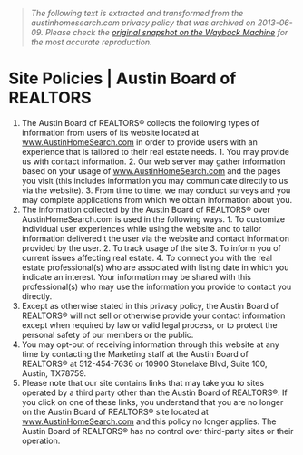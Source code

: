 > *The following text is extracted and transformed from the austinhomesearch.com privacy policy that was archived on 2013-06-09. Please check the [original snapshot on the Wayback Machine](https://web.archive.org/web/20130609223353id_/http%3A//www.austinhomesearch.com/pages/site-policies) for the most accurate reproduction.*

# Site Policies | Austin Board of REALTORS

  1. The Austin Board of REALTORS® collects the following types of information from users of its website located at www.AustinHomeSearch.com in order to provide users with an experience that is tailored to their real estate needs. 
    1. You may provide us with contact information. 
    2. Our web server may gather information based on your usage of www.AustinHomeSearch.com and the pages you visit (this includes information you may communicate directly to us via the website). 
    3. From time to time, we may conduct surveys and you may complete applications from which we obtain information about you. 
  2. The information collected by the Austin Board of REALTORS® over AustinHomeSearch.com is used in the following ways. 
    1. To customize individual user experiences while using the website and to tailor information delivered t the user via the website and contact information provided by the user. 
    2. To track usage of the site 
    3. To inform you of current issues affecting real estate. 
    4. To connect you with the real estate professional(s) who are associated with listing date in which you indicate an interest. Your information may be shared with this professional(s) who may use the information you provide to contact you directly. 
  3. Except as otherwise stated in this privacy policy, the Austin Board of REALTORS® will not sell or otherwise provide your contact information except when required by law or valid legal process, or to protect the personal safety of our members or the public. 
  4. You may opt-out of receiving information through this website at any time by contacting the Marketing staff at the Austin Board of REALTORS® at 512-454-7636 or 10900 Stonelake Blvd, Suite 100, Austin, TX78759. 
  5. Please note that our site contains links that may take you to sites operated by a third party other than the Austin Board of REALTORS®. If you click on one of these links, you understand that you are no longer on the Austin Board of REALTORS® site located at www.AustinHomeSearch.com and this policy no longer applies. The Austin Board of REALTORS® has no control over third-party sites or their operation. 


